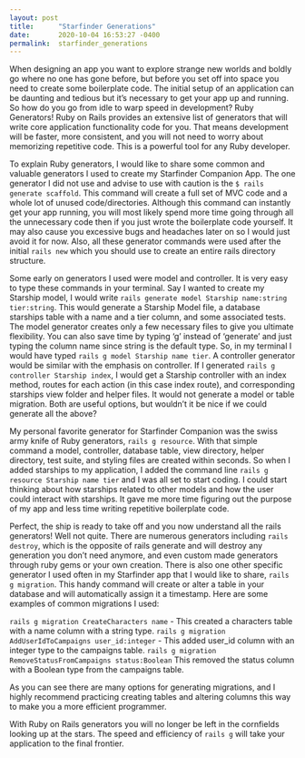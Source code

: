 ```yaml
---
layout: post
title:      "Starfinder Generations"
date:       2020-10-04 16:53:27 -0400
permalink:  starfinder_generations
---
```



When designing an app you want to explore strange new worlds and boldly go where no one has gone before, but before you set off into space you need to create some boilerplate code. The initial setup of an application can be daunting and tedious but it’s necessary to get your app up and running. So how do you go from idle to warp speed in development? Ruby Generators! Ruby on Rails provides an extensive list of generators that will write core application functionality code for you. That means development will be faster, more consistent, and you will not need to worry about memorizing repetitive code. This is a powerful tool for any Ruby developer. 
 
To explain Ruby generators, I would like to share some common and valuable generators I used to create my Starfinder Companion App. The one generator I did not use and advise to use with caution is the ```$ rails generate scaffold```. This command will create a full set of MVC code and a whole lot of unused code/directories. Although this command can instantly get your app running, you will most likely spend more time going through all the unnecessary code then if you just wrote the boilerplate code yourself. It may also cause you excessive bugs and headaches later on so I would just avoid it for now. Also, all these generator commands were used after the initial ```rails new``` which you should use to create an entire rails directory structure.
	
Some early on generators I used were model and controller. It is very easy to type these commands in your terminal. Say I wanted to create my Starship model, I would write ```rails generate model Starship name:string tier:string```. This would generate a Starship Model file, a database starships table with a name and a tier column, and some associated tests. The model generator creates only a few necessary files to give you ultimate flexibility. You can also save time by typing ‘g’ instead of ‘generate’ and just typing the column name since string is the default type. So, in my terminal I would have typed ```rails g model Starship name tier```. A controller generator would be similar with the emphasis on controller. If I generated ```rails g controller Starship index```, I would get a Starship controller with an index method, routes for each action (in this case index route), and corresponding starships view folder and helper files. It would not generate a model or table migration. Both are useful options, but wouldn’t it be nice if we could generate all the above?
	
My personal favorite generator for Starfinder Companion was the swiss army knife of Ruby generators, ```rails g resource```.  With that simple command a model, controller, database table, view directory, helper directory, test suite, and styling files are created within seconds. So when I added starships to my application, I added the command line ```rails g resource Starship name tier``` and I was all set to start coding. I could start thinking about how starships related to other models and how the user could interact with starships. It gave me more time figuring out the purpose of my app and less time writing repetitive boilerplate code. 
	
Perfect, the ship is ready to take off and you now understand all the rails generators! Well not quite. There are numerous generators including ```rails destroy```, which is the opposite of rails generate and will destroy any generation you don’t need anymore, and even custom made generators through ruby gems or your own creation. There is also one other specific generator I used often in my Starfinder app that I would like to share, ```rails g migration```. This handy command will create or alter a table in your database and will automatically assign it a timestamp. Here are some examples of common migrations I used:
	
```rails g migration CreateCharacters name``` - This created a characters table with a name column with a string type.
```rails g migration AddUserIdToCampaigns user_id:integer``` - This added user_id column with an integer type to the campaigns table.
```rails g migration RemoveStatusFromCampaigns status:Boolean```  This removed the status column with a Boolean type from the campaigns table.
	
As you can see there are many options for generating migrations, and I highly recommend practicing creating tables and altering columns this way to make you a more efficient programmer.
	 
With Ruby on Rails generators you will no longer be left in the cornfields looking up at the stars. The speed and efficiency of ```rails g``` will take your application to the final frontier. 

